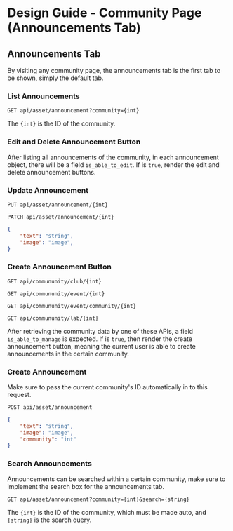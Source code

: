 # Design Guide - Community Page (Announcements Tab)

## Announcements Tab

By visiting any community page, the announcements tab is the first tab to be shown, simply the default tab.

### List Announcements

`GET api/asset/announcement?community={int}`

The `{int}` is the ID of the community.

### Edit and Delete Announcement Button

After listing all announcements of the community, in each announcement object, there will be a field `is_able_to_edit`. If is `true`, render the edit and delete announcement buttons.

### Update Announcement

`PUT api/asset/announcement/{int}`

`PATCH api/asset/announcement/{int}`

```json
{
    "text": "string",
    "image": "image",
}
```

### Create Announcement Button

`GET api/commununity/club/{int}`

`GET api/commununity/event/{int}`

`GET api/commununity/event/community/{int}`

`GET api/commununity/lab/{int}`

After retrieving the community data by one of these APIs, a field `is_able_to_manage` is expected. If is `true`, then render the create announcement button, meaning the current user is able to create announcements in the certain community.

### Create Announcement

Make sure to pass the current community's ID automatically in to this request.

`POST api/asset/announcement`

```json
{
    "text": "string",
    "image": "image",
    "community": "int"
}
```

### Search Announcements

Announcements can be searched within a certain community, make sure to implement the search box for the announcements tab.

`GET api/asset/announcement?community={int}&search={string}`

The `{int}` is the ID of the community, which must be made auto, and `{string}` is the search query.
